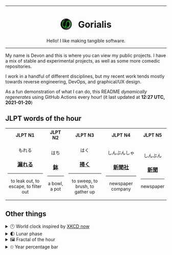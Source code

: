 ***

<h1 align="center">
<sub>
    <img src="readme/resources/avatar.png" height="36">
</sub>
&nbsp;
Gorialis
</h1>
<p align="center">
Hello! I like making tangible software.
</p>

***

My name is Devon and this is where you can view my public projects. I have a mix of stable and experimental projects, as well as some more comedic repositories.

I work in a handful of different disciplines, but my recent work tends mostly towards reverse engineering, DevOps, and graphical/UX design.

As a fun demonstration of what I can do, this README *dynamically regenerates* using GitHub Actions every hour! (it last updated at **12:27 UTC, 2021-01-20**)

<h2>JLPT words of the hour</h2>
<table>
    <tr>
        <th>JLPT N1</th>
        <th>JLPT N2</th>
        <th>JLPT N3</th>
        <th>JLPT N4</th>
        <th>JLPT N5</th>
    </tr>
    <tr>
        <td>
            <p align="center">もれる</p>
            <h3 align="center"><b><a href="https://jisho.org/search/%E6%BC%8F%E3%82%8C%E3%82%8B">漏れる</a></b></h3>
            <hr>
            <p align="center">to leak out,<wbr> to escape,<wbr> to filter out</p>
        </td>
        <td>
            <p align="center">はち</p>
            <h3 align="center"><b><a href="https://jisho.org/search/%E9%89%A2">鉢</a></b></h3>
            <hr>
            <p align="center">a bowl,<wbr> a pot</p>
        </td>
        <td>
            <p align="center">はく</p>
            <h3 align="center"><b><a href="https://jisho.org/search/%E6%8E%83%E3%81%8F">掃く</a></b></h3>
            <hr>
            <p align="center">to sweep,<wbr> to brush,<wbr> to gather up</p>
        </td>
        <td>
            <p align="center">しんぶんしゃ</p>
            <h3 align="center"><b><a href="https://jisho.org/search/%E6%96%B0%E8%81%9E%E7%A4%BE">新聞社</a></b></h3>
            <hr>
            <p align="center">newspaper company</p>
        </td>
        <td>
            <p align="center">しんぶん</p>
            <h3 align="center"><b><a href="https://jisho.org/search/%E6%96%B0%E8%81%9E">新聞</a></b></h3>
            <hr>
            <p align="center">newspaper</p>
        </td>
    </tr>
</table>

<h2>Other things</h2>
<details>
<summary>🕛  World clock inspired by <a href="https://xkcd.com/now">XKCD now</a></summary>

> <img src="generated/now.png" width="512">

</details>
<details>
<summary>🌓 Lunar phase</summary>

The moon is approximately 26.80% through its phase (First Quarter).

</details>
<details>
<summary>&#x1f5bc; Fractal of the hour</summary>

> <img src="generated/fractal.png" width="512">

</details>
<details>
<summary>&#x23f2; Year percentage bar</summary>
<pre><code>2021 [█▁▁▁▁▁▁▁▁▁▁▁▁▁▁▁▁▁▁▁] 5.35%</code></pre>
</details>
